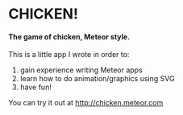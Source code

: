 # CHICKEN!

#### The game of chicken, Meteor style.

This is a little app I wrote in order to:
  1. gain experience writing Meteor apps
  2. learn how to do animation/graphics using SVG
  3. have fun!

You can try it out at
http://chicken.meteor.com
